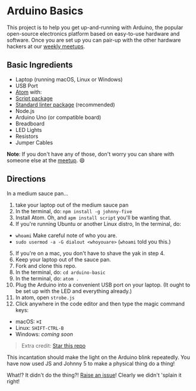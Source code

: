 # Arduino Basics

This project is to help you get up-and-running with Arduino, the popular open-source electronics platform based on easy-to-use hardware and software. Once you are set up you can pair-up with the other hardware hackers at our [weekly meetups](http://www.meetup.com/la-fullstack/).

## Basic Ingredients

* Laptop (running macOS, Linux or Windows)
* USB Port
* [Atom](https://atom.io/) with:
 * [Script package](https://atom.io/packages/script)
 * [Standard linter package](https://atom.io/packages/linter-js-standard) (recommended)
* Node.js
* Arduino Uno (or compatible board)
* Breadboard
* LED Lights
* Resistors
* Jumper Cables

**Note**: If you don't have any of those, don't worry you can share with someone else at the [meetup](http://www.meetup.com/la-fullstack/). :smile:

## Directions

In a medium sauce pan...

1. take your laptop out of the medium sauce pan
2. In the terminal, do: `npm install -g johnny-five`
3. Install Atom. Oh, and `apm install script` you'll be wanting that.
4. If you're running Ubuntu or another Linux distro, In the terminal, do:
 - `whoami` Make careful note of who you are.
 - `sudo usermod -a -G dialout <whoyouare>` (`whoami` told you this.)
5. If you're on a mac, you don't have to shave the yak in step 4.
6. Keep your laptop out of the sauce pan.
7. Fork and clone this repo.
8. In the terminal, do: `cd arduino-basic`
9. In the terminal, do: `atom .`
10. Plug the Arduino into a convenient USB port on your laptop. (It ought to be set up with the LED and everything already.)
11. In atom, open `strobe.js`
12. Click anywhere in the code editor and then type the magic command keys:
 * macOS: `⌘I`
 * Linux: `SHIFT-CTRL-B`
 * Windows: _coming soon_

> Extra credit: [Star this repo](https://github.com/jdorfman/arduino-basics/stargazers)

This incantation should make the light on the Arduino blink repeatedly. You have now used JS and Johnny 5 to make a physical thing do a thing!

What!? It didn't do the thing?! [Raise an issue](https://github.com/jdorfman/arduino-basics/issues)! Clearly we didn't 'splain it right!
